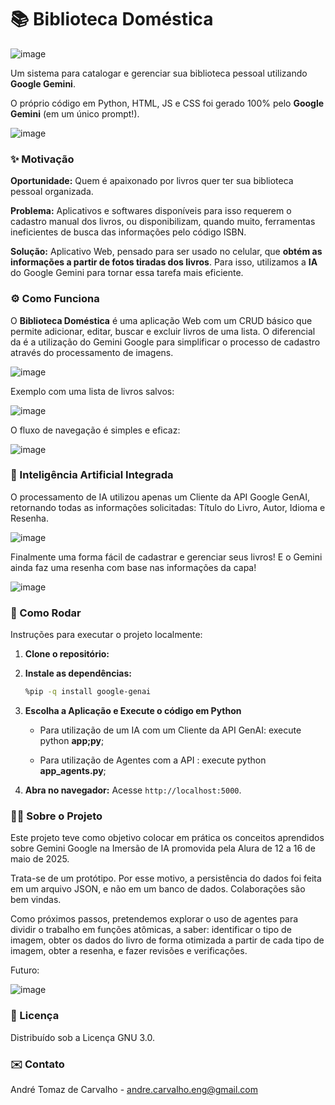 # 📚 Biblioteca Doméstica

![image](https://github.com/user-attachments/assets/568aa059-efea-4840-94c5-8044c272b458)

Um sistema para catalogar e gerenciar sua biblioteca pessoal utilizando **Google Gemini**.

O próprio código em Python, HTML, JS e CSS foi gerado 100% pelo **Google Gemini** (em um único prompt!).

![image](https://github.com/user-attachments/assets/894b4bad-2427-4d8a-b05d-15354c1e8277)


### ✨ Motivação

**Oportunidade:** Quem é apaixonado por livros quer ter sua biblioteca pessoal organizada.

**Problema:** Aplicativos e softwares disponíveis para isso requerem o cadastro manual dos livros, ou disponibilizam, quando muito, ferramentas ineficientes de busca das informações pelo código ISBN.

**Solução:** Aplicativo Web, pensado para ser usado no celular, que **obtém as informações a partir de fotos tiradas dos livros**.  Para isso, utilizamos a **IA** do Google Gemini para tornar essa tarefa mais eficiente.

### ⚙️ Como Funciona

O **Biblioteca Doméstica** é uma aplicação Web com um CRUD básico que permite adicionar, editar, buscar e excluir livros de uma lista.
O diferencial da é a utilização do Gemini Google para simplificar o processo de cadastro através do processamento de imagens.

![image](https://github.com/user-attachments/assets/e575357b-cd02-4cc6-a915-ae894976a4c8)

Exemplo com uma lista de livros salvos:

![image](https://github.com/user-attachments/assets/8e90c06a-5d82-4329-8c7b-ed4f2ac66e83)

O fluxo de navegação é simples e eficaz:

![image](https://github.com/user-attachments/assets/37b0cf40-eb2c-4d67-bd06-49791d1ba020)



### 🤖 Inteligência Artificial Integrada

O processamento de IA utilizou apenas um Cliente da API Google GenAI, retornando todas as informações solicitadas: Título do Livro, Autor, Idioma e Resenha.

![image](https://github.com/user-attachments/assets/9045dff1-141d-4b4d-baf2-06c90d88716c)

Finalmente uma forma fácil de cadastrar e gerenciar seus livros! E o Gemini ainda faz uma resenha com base nas informações da capa!

![image](https://github.com/user-attachments/assets/4ff4d037-d73e-4b07-bc46-d4b7f660910b)



### 🚀 Como Rodar

Instruções para executar o projeto localmente:

1.  **Clone o repositório:**

3.  **Instale as dependências:**

    ```bash
    %pip -q install google-genai
    
    ```
5.  **Escolha a Aplicação e Execute o código em Python**

    * Para utilização de um IA com um Cliente da API GenAI: execute python **app;py**;

    * Para utilização de Agentes com a API : execute python **app_agents.py**;

6.  **Abra no navegador:** Acesse `http://localhost:5000`.

   

### 👷‍♂️ Sobre o Projeto

Este projeto teve como objetivo colocar em prática os conceitos aprendidos sobre Gemini Google na Imersão de IA promovida pela Alura de 12 a 16 de maio de 2025.

Trata-se de um protótipo. Por esse motivo, a persistência do dados foi feita em um arquivo JSON, e não em um banco de dados. Colaborações são bem vindas.

Como próximos passos, pretendemos explorar o uso de agentes para dividir o trabalho em funções atômicas, a saber: identificar o tipo de imagem, obter os dados do livro de forma otimizada a partir de cada tipo de imagem, obter a resenha, e fazer revisões e verificações.

Futuro: 

![image](https://github.com/user-attachments/assets/49902804-4721-4b7e-8552-eb24a53e542d)


### 📄 Licença

Distribuído sob a Licença GNU 3.0.

### ✉️ Contato

André Tomaz de Carvalho - [andre.carvalho.eng@gmail.com](andre.carvalho.eng@gmail.com)

